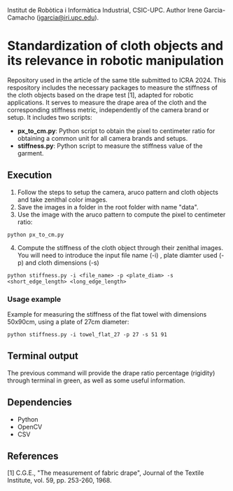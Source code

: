 
Institut de Robòtica i Informàtica Industrial, CSIC-UPC. Author Irene Garcia-Camacho (igarcia@iri.upc.edu).

# Standardization of cloth objects and its relevance in robotic manipulation

Repository used in the article of the same title submitted to ICRA 2024. This respository includes the necessary packages to measure the stiffness of the cloth objects based on the drape test [1], adapted for robotic applications. It serves to measure the drape area of the cloth and the corresponding stiffness metric, independently of the camera brand or setup. It includes two scripts:

- **px_to_cm.py**: Python script to obtain the pixel to centimeter ratio for obtaining a common unit for all camera brands and setups.
- **stiffness.py**: Python script to measure the stiffness value of the garment.


## Execution

1. Follow the steps to setup the camera, aruco pattern and cloth objects and take zenithal color images.
2. Save the images in a folder in the root folder with name "data".
3. Use the image with the aruco pattern to compute the pixel to centimeter ratio:

``python px_to_cm.py``

4. Compute the stiffness of the cloth object through their zenithal images. You will need to introduce the input file name (-i) , plate diamter used (-p) and cloth dimensions (-s)

``python stiffness.py -i <file_name> -p <plate_diam> -s <short_edge_length> <long_edge_length>``

### Usage example

Example for measuring the stiffness of the flat towel with dimensions 50x90cm, using a plate of 27cm diameter:

``python stiffness.py -i towel_flat_27 -p 27 -s 51 91``

## Terminal output

The previous command will provide the drape ratio percentage (rigidity) through terminal in green, as well as some useful information.

## Dependencies

- Python
- OpenCV
- CSV

## References

[1] C.G.E., "The measurement of fabric drape", Journal of the Textile Institute, vol. 59, pp. 253-260, 1968.
